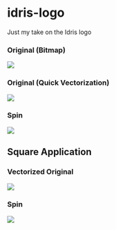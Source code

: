 # idris-logo
Just my take on the Idris logo

### Original (Bitmap)
<img src="https://cdn.rawgit.com/ostera/idris-logo/master/exports/original.png" />

### Original (Quick Vectorization)
<img src="https://cdn.rawgit.com/ostera/idris-logo/master/exports/Idris-Old.svg" />

### Spin
<img src="https://cdn.rawgit.com/ostera/idris-logo/master/exports/Idris.svg" />

## Square Application

### Vectorized Original
<img src="https://cdn.rawgit.com/ostera/idris-logo/master/exports/Idris-Old-Square-225px.svg" />

### Spin
<img src="https://cdn.rawgit.com/ostera/idris-logo/master/exports/Idris-Square-225px.svg" />
